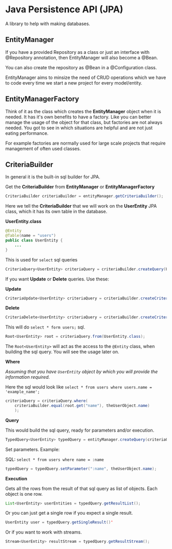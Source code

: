 # Java Persistence API (JPA)

A library to help with making databases.

## EntityManager

If you have a provided Repository as a class or just an interface with @Repository annotation, then EntityManager will also become a @Bean.

You can also create the repository as @Bean in a @Configuration class.

EntityManager aims to minsize the need of CRUD operations which we have to code every time we start a new project for every model/entity.

## EntityManagerFactory

Think of it as the class which creates the **EntityManager** object when it is needed.
It has it's own benefits to have a factory. Like you can better manage the usage of the object for
that class, but factories are not always needed. You got to see in which situations are helpful
and are not just eating performance.

For example factories are normally used for large scale projects that require management of often used classes.

## CriteriaBuilder

In general it is the built-in sql builder for JPA.

Get the **CriteriaBuilder** from **EntityManager** or **EntityManagerFactory**
```java
CriteriaBuilder criteriaBuilder = entityManager.getCriteriaBuilder();
```

Here we tell the **CriteriaBuilder** that we will work on the **UserEntity** JPA class, 
which it has its own table in the database.

**UserEntity.class**
```java
@Entity
@Table(name = "users")
public class UserEntity {
    ...
}
```

This is used for `select` sql queries
```java
CriteriaQuery<UserEntity> criteriaQuery = criteriaBuilder.createQuery(UserEntity.class);
```

If you want **Update** or **Delete** queries. Use these:

**Update**
```java
CriteriaUpdate<UserEntity> criteriaQuery = criteriaBuilder.createCriteriaUpdate(UserEntity.class);
```

**Delete**
```java
CriteriaDelete<UserEntity> criteriaQuery = criteriaBuilder.createCriteriaDelete(UserEntity.class);
```

This will do `select * form users;` sql.
```java
Root<UserEntity> root = criteriaQuery.from(UserEntity.class);
```

The `Root<UserEntity>` will act as the access to the `@Entity` class, when building the sql query.
You will see the usage later on.

**Where**

*Assuming that you have `UserEntity` object by which you will provide the information required.*

Here the sql would look like `select * from users where users.name = 'example_name';`

```java
criteriaQuery = criteriaQuery.where(
    criteriaBuilder.equal(root.get("name"), theUserObject.name)
    );
```

**Query**

This would build the sql query, ready for parameters and/or execution.

```java
TypedQuery<UserEntity> typedQuery = entityManager.createQuery(criteriaQuery);
```

Set parameters. Example:

SQL: `select * from users where name = :name`
```java
typedQuery = typedQuery.setParameter(":name", theUserObject.name);
```

**Execution**

Gets all the rows from the result of that sql query as list of objects.
Each object is one row.

```java
List<UserEntity> userEntities = typedQuery.getResultList();
```

Or you can just get a single row if you expect a single result.

```java
UserEntity user = typedQuery.getSingleResult()'
```

Or if you want to work with streams.

```java
Stream<UserEntity> resultStream = typedQuery.getResultStream();
```

